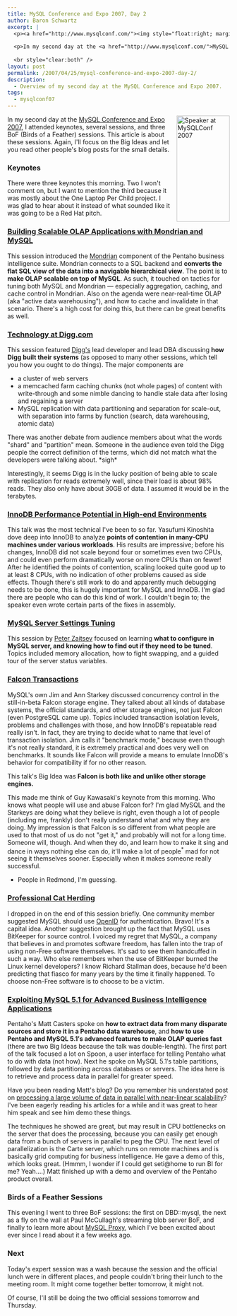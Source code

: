 ```yaml
---
title: MySQL Conference and Expo 2007, Day 2
author: Baron Schwartz
excerpt: |
  <p><a href="http://www.mysqlconf.com/"><img style="float:right; margin-left: 15px" src="http://conferences.oreillynet.com/images/mysqluc2007/banners/speakers/120x240.jpg" width="120" height="240" alt="Speaker at MySQLConf 2007" /></a>
  
  <p>In my second day at the <a href="http://www.mysqlconf.com/">MySQL Conference and Expo 2007</a>, I attended keynotes, several sessions, and three BoF (Birds of a Feather) sessions.  This article is about these sessions.  Again, I'll focus on the Big Ideas and let you read other people's blog posts for the small details.</p>
  
  <br style="clear:both" />
layout: post
permalink: /2007/04/25/mysql-conference-and-expo-2007-day-2/
description:
  - Overview of my second day at the MySQL Conference and Expo 2007.
tags:
  - mysqlconf07
---
```

[<img style="float:right; margin-left: 15px" src="http://conferences.oreillynet.com/images/mysqluc2007/banners/speakers/120x240.jpg" width="120" height="240" alt="Speaker at MySQLConf 2007" />][1] 
In my second day at the [MySQL Conference and Expo 2007][1], I attended keynotes, several sessions, and three BoF (Birds of a Feather) sessions. This article is about these sessions. Again, I'll focus on the Big Ideas and let you read other people's blog posts for the small details.

### Keynotes

There were three keynotes this morning. Two I won't comment on, but I want to mention the third because it was mostly about the One Laptop Per Child project. I was glad to hear about it instead of what sounded like it was going to be a Red Hat pitch.

### [Building Scalable OLAP Applications with Mondrian and MySQL][2]

This session introduced the [Mondrian][3] component of the Pentaho business intelligence suite. Mondrian connects to a SQL backend and **converts the flat SQL view of the data into a navigable hierarchical view**. The point is to **make OLAP scalable on top of MySQL**. As such, it touched on tactics for tuning both MySQL and Mondrian &#8212; especially aggregation, caching, and cache control in Mondrian. Also on the agenda were near-real-time OLAP (aka "active data warehousing"), and how to cache and invalidate in that scenario. There's a high cost for doing this, but there can be great benefits as well.

### [Technology at Digg.com][4]

This session featured [Digg's][5] lead developer and lead DBA discussing **how Digg built their systems** (as opposed to many other sessions, which tell you how you ought to do things). The major components are

*   a cluster of web servers
*   a memcached farm caching chunks (not whole pages) of content with write-through and some nimble dancing to handle stale data after losing and regaining a server
*   MySQL replication with data partitioning and separation for scale-out, with separation into farms by function (search, data warehousing, atomic data)

There was another debate from audience members about what the words "shard" and "partition" mean. Someone in the audience even told the Digg people the correct definition of the terms, which did not match what the developers were talking about. \*sigh\*

Interestingly, it seems Digg is in the lucky position of being able to scale with replication for reads extremely well, since their load is about 98% reads. They also only have about 30GB of data. I assumed it would be in the terabytes.

### [InnoDB Performance Potential in High-end Environments][6]

This talk was the most technical I've been to so far. Yasufumi Kinoshita dove deep into InnoDB to analyze **points of contention in many-CPU machines under various workloads**. His results are impressive; before his changes, InnoDB did not scale beyond four or sometimes even two CPUs, and could even perform dramatically worse on more CPUs than on fewer! After he identified the points of contention, scaling looked quite good up to at least 8 CPUs, with no indication of other problems caused as side effects. Though there's still work to do and apparently much debugging needs to be done, this is hugely important for MySQL and InnoDB. I'm glad there are people who can do this kind of work. I couldn't begin to; the speaker even wrote certain parts of the fixes in assembly.

### [MySQL Server Settings Tuning][7]

This session by [Peter Zaitsev][8] focused on learning **what to configure in MySQL server, and knowing how to find out if they need to be tuned**. Topics included memory allocation, how to fight swapping, and a guided tour of the server status variables.

### [Falcon Transactions][9]

MySQL's own Jim and Ann Starkey discussed concurrency control in the still-in-beta Falcon storage engine. They talked about all kinds of database systems, the official standards, and other storage engines, not just Falcon (even PostgreSQL came up). Topics included transaction isolation levels, problems and challenges with those, and how InnoDB's repeatable read really isn't. In fact, they are trying to decide what to name that level of transaction isolation. Jim calls it "benchmark mode," because even though it's not really standard, it is extremely practical and does very well on benchmarks. It sounds like Falcon will provide a means to emulate InnoDB's behavior for compatibility if for no other reason.

This talk's Big Idea was **Falcon is both like and unlike other storage engines.**

This made me think of Guy Kawasaki's keynote from this morning. Who knows what people will use and abuse Falcon for? I'm glad MySQL and the Starkeys are doing what they believe is right, even though a lot of people (including me, frankly) don't really understand what and why they are doing. My impression is that Falcon is so different from what people are used to that most of us do not "get it," and probably will not for a long time. Someone will, though. And when they do, and learn how to make it sing and dance in ways nothing else can do, it'll make a lot of people<sup>*</sup> mad for not seeing it themselves sooner. Especially when it makes someone really successful.

* People in Redmond, I'm guessing.

### [Professional Cat Herding][10]

I dropped in on the end of this session briefly. One community member suggested MySQL should use [OpenID][11] for authentication. Bravo! It's a capital idea. Another suggestion brought up the fact that MySQL uses BitKeeper for source control. I voiced my regret that MySQL, a company that believes in and promotes software freedom, has fallen into the trap of using non-Free software themselves. It's sad to see them handcuffed in such a way. Who else remembers when the use of BitKeeper burned the Linux kernel developers? I know Richard Stallman does, because he'd been predicting that fiasco for many years by the time it finally happened. To choose non-Free software is to choose to be a victim.

### [Exploiting MySQL 5.1 for Advanced Business Intelligence Applications][12]

Pentaho's Matt Casters spoke on **how to extract data from many disparate sources and store it in a Pentaho data warehouse**, and **how to use Pentaho and MySQL 5.1&#8242;s advanced features to make OLAP queries fast** (there are two Big Ideas because the talk was double-length). The first part of the talk focused a lot on Spoon, a user interface for telling Pentaho what to do with data (not how). Next he spoke on MySQL 5.1&#8242;s table partitions, followed by data partitioning across databases or servers. The idea here is to retrieve and process data in parallel for greater speed.

Have you been reading Matt's blog? Do you remember his understated post on [processing a large volume of data in parallel with near-linear scalability][13]? I've been eagerly reading his articles for a while and it was great to hear him speak and see him demo these things.

The techniques he showed are great, but may result in CPU bottlenecks on the server that does the processing, because you can easily get enough data from a bunch of servers in parallel to peg the CPU. The next level of parallelization is the Carte server, which runs on remote machines and is basically grid computing for business intelligence. He gave a demo of this, which looks great. (Hmmm, I wonder if I could get seti@home to run BI for me? Yeah&#8230;.) Matt finished up with a demo and overview of the Pentaho product overall.

### Birds of a Feather Sessions

This evening I went to three BoF sessions: the first on DBD::mysql, the next as a fly on the wall at Paul McCullagh's streaming blob server BoF, and finally to learn more about [MySQL Proxy][14], which I've been excited about ever since I read about it a few weeks ago.

### Next

Today's expert session was a wash because the session and the official lunch were in different places, and people couldn't bring their lunch to the meeting room. It might come together better tomorrow, it might not.

Of course, I'll still be doing the two official sessions tomorrow and Thursday.

 [1]: http://www.mysqlconf.com/
 [2]: http://www.mysqlconf.com/cs/mysqluc2007/view/e_sess/10631
 [3]: http://mondrian.pentaho.org/
 [4]: http://www.mysqlconf.com/cs/mysqluc2007/view/e_sess/12204
 [5]: http://digg.com/
 [6]: http://www.mysqlconf.com/cs/mysqluc2007/view/e_sess/13740
 [7]: http://www.mysqlconf.com/cs/mysqluc2007/view/e_sess/10908
 [8]: http://www.mysqlperformanceblog.com/
 [9]: http://www.mysqlconf.com/cs/mysqluc2007/view/e_sess/10418
 [10]: http://www.mysqlconf.com/cs/mysqluc2007/view/e_sess/13866
 [11]: http://openid.net/
 [12]: http://www.mysqlconf.com/cs/mysqluc2007/view/e_sess/10633
 [13]: http://www.ibridge.be/?p=42
 [14]: http://jan.kneschke.de/projects/mysql/mysql-proxy
